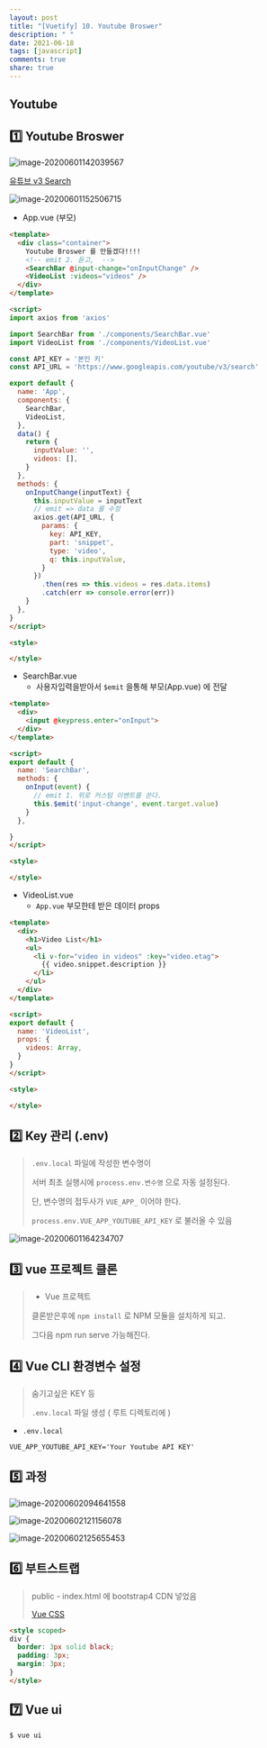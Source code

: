 ```yaml
---
layout: post
title: "[Vuetify] 10. Youtube Broswer"
description: " "
date: 2021-06-18
tags: [javascript]
comments: true
share: true
---
```



## Youtube



## :one: Youtube Broswer

![image-20200601142039567](images/image-20200601142039567.png)



[유튜브 v3 Search](https://developers.google.com/youtube/v3/docs/search/list)





![image-20200601152506715](images/image-20200601152506715.png)





- App.vue (부모)

```html
<template>
  <div class="container">
    Youtube Broswer 를 만들겠다!!!!
    <!-- emit 2. 듣고,  -->
    <SearchBar @input-change="onInputChange" />
    <VideoList :videos="videos" />
  </div>
</template>

<script>
import axios from 'axios'

import SearchBar from './components/SearchBar.vue'
import VideoList from './components/VideoList.vue'

const API_KEY = '본인 키'
const API_URL = 'https://www.googleapis.com/youtube/v3/search'

export default {
  name: 'App',
  components: {
    SearchBar,
    VideoList,
  },
  data() {
    return {
      inputValue: '',
      videos: [],
    }
  },
  methods: {
    onInputChange(inputText) {
      this.inputValue = inputText
      // emit => data 를 수정
      axios.get(API_URL, {
        params: {
          key: API_KEY,
          part: 'snippet',
          type: 'video',
          q: this.inputValue,
        }
      })
        .then(res => this.videos = res.data.items)
        .catch(err => console.error(err))
    }
  },
}
</script>

<style>

</style>
```





- SearchBar.vue
  - 사용자입력을받아서 `$emit` 을통해 부모(App.vue) 에 전달

```html
<template>
  <div>
    <input @keypress.enter="onInput">
  </div>
</template>

<script>
export default {
  name: 'SearchBar',
  methods: {
    onInput(event) {
      // emit 1. 위로 커스텀 이벤트를 쏜다.
      this.$emit('input-change', event.target.value)
    }
  },

}
</script>

<style>

</style>
```



- VideoList.vue
  - `App.vue` 부모한테 받은 데이터 props

```html
<template>
  <div>
    <h1>Video List</h1>
    <ul>
      <li v-for="video in videos" :key="video.etag">
        {{ video.snippet.description }}
      </li>
    </ul>
  </div>
</template>

<script>
export default {
  name: 'VideoList',
  props: {
    videos: Array,
  }
}
</script>

<style>

</style>
```









## :two: Key 관리 (.env)

> `.env.local` 파일에 작성한 변수명이
>
>  서버 최초 실행시에 `process.env.변수명` 으로 자동 설정된다.
>
>  단, 변수명의 접두사가 `VUE_APP_` 이어야 한다.
>
> `process.env.VUE_APP_YOUTUBE_API_KEY` 로 불러올 수 있음





![image-20200601164234707](images/image-20200601164234707.png)









## :three: vue 프로젝트 클론

> - Vue 프로젝트
>
> 클론받은후에 `npm install` 로 NPM 모듈을 설치하게 되고. 
>
> 그다음 npm run serve 가능해진다.









## :four: Vue CLI 환경변수 설정

> 숨기고싶은 KEY 등
>
> `.env.local` 파일 생성 ( 루트 디렉토리에 )

- `.env.local`

```
VUE_APP_YOUTUBE_API_KEY='Your Youtube API KEY'
```







## :five: 과정

![image-20200602094641558](images/image-20200602094641558.png)

![image-20200602121156078](images/image-20200602121156078.png)

![image-20200602125655453](images/image-20200602125655453.png)





## :six: 부트스트랩

> public - index.html 에 bootstrap4 CDN 넣었음
>
> [Vue CSS](https://vue-loader-v14.vuejs.org/kr/features/scoped-css.html)



```html
<style scoped>
div {
  border: 3px solid black;
  padding: 3px;
  margin: 3px;
}
</style>
```







## :seven: Vue ui

```shell
$ vue ui
```

